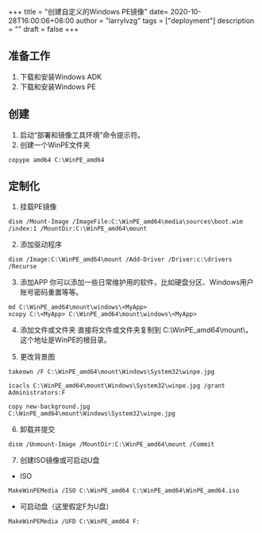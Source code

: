 +++
title = "创建自定义的Windows PE镜像"
date= 2020-10-28T16:00:06+08:00
author = "larrylvzg"
tags = ["deployment"]
description = ""
draft = false
+++

## 准备工作
1. 下载和安装Windows ADK
2. 下载和安装Windows PE

## 创建
1. 启动“部署和镜像工具环境”命令提示符。
2. 创建一个WinPE文件夹
```
copype amd64 C:\WinPE_amd64
```

## 定制化
1. 挂载PE镜像
```
dism /Mount-Image /ImageFile:C:\WinPE_amd64\media\sources\boot.wim /index:1 /MountDir:C:\WinPE_amd64\mount
```

2. 添加驱动程序
```
dism /Image:C:\WinPE_amd64\mount /Add-Driver /Driver:c:\drivers /Recurse
```

3. 添加APP
你可以添加一些日常维护用的软件，比如硬盘分区、Windows用户账号密码重置等等。
```
md C:\WinPE_amd64\mount\windows\<MyApp>
xcopy C:\<MyApp> C:\WinPE_amd64\mount\windows\<MyApp>
```

4. 添加文件或文件夹
直接将文件或文件夹复制到 C:\WinPE_amd64\mount\，这个地址是WinPE的根目录。

5. 更改背景图
```
takeown /F C:\WinPE_amd64\mount\Windows\System32\winpe.jpg

icacls C:\WinPE_amd64\mount\Windows\System32\winpe.jpg /grant Administrators:F

copy new-background.jpg C:\WinPE_amd64\mount\Windows\System32\winpe.jpg
```

6. 卸载并提交
```
dism /Unmount-Image /MountDir:C:\WinPE_amd64\mount /Commit
```

7. 创建ISO镜像或可启动U盘
* ISO
```
MakeWinPEMedia /ISO C:\WinPE_amd64 C:\WinPE_amd64\WinPE_amd64.iso
```

* 可启动盘（这里假定F为U盘）
```
MakeWinPEMedia /UFD C:\WinPE_amd64 F:
```


